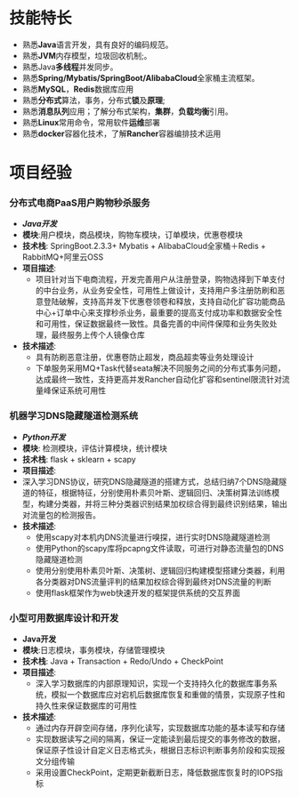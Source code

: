# 技能特长

- 熟悉**Java**语言开发，具有良好的编码规范。
- 熟悉**JVM**内存模型，垃圾回收机制;。
- 熟悉Java**多线程**并发同步。
- 熟悉**Spring/Mybatis/SpringBoot/AlibabaCloud**全家桶主流框架。
- 熟悉**MySQL**，**Redis**数据库应用
- 熟悉**分布式**算法，事务，分布式**锁**及**原理**;
- 熟悉**消息队列**应用；了解分布式架构，**集群**，**负载均衡**引用。
- 熟悉**Linux**常用命令，常用软件**运维**部署
- 熟悉**docker**容器化技术，了解**Rancher**容器编排技术运用

# 项目经验

### 分布式电商PaaS用户购物秒杀服务

- ***Java开发***
- **模块**:用户模块，商品模块，购物车模块，订单模块，优惠卷模块
- **技术栈**: SpringBoot.2.3.3+ Mybatis + AlibabaCloud全家桶＋Redis + RabbitMQ+阿里云OSS
- **项目描述**:
  - 项目针对当下电商流程，开发完善用户从注册登录，购物选择到下单支付的中台业务，从业务安全性，可用性上做设计，支持用户多注册防刷和恶意登陆破解，支持高并发下优惠卷领卷和释放，支持自动化扩容功能商品中心+订单中心来支撑秒杀业务，最重要的提高支付成功率和数据安全性和可用性，保证数据最终一致性。具备完善的中间件保障和业务失败处理，最终服务上传个人镜像仓库
- **技术描述**:
  - 具有防刷恶意注册，优惠卷防止超发，商品超卖等业务处理设计
  - 下单服务采用MQ+Task代替seata解决不同服务之间的分布式事务问题，达成最终一致性，支持更高并发Rancher自动化扩容和sentinel限流针对流量峰保证系统可用性

### 机器学习DNS隐藏隧道检测系统

- ***Python开发***
- **模块**: 检测模块，评估计算模块，统计模块
- **技术栈**: flask + sklearn + scapy
- **项目描述**: 
- 深入学习DNS协议，研究DNS隐藏隧道的搭建方式，总结归纳7个DNS隐藏隧道的特征，根据特征，分别使用朴素贝叶斯、逻辑回归、决策树算法训练模型，构建分类器，并将三种分类器识别结果加权综合得到最终识别结果，输出对流量包的检测报告。
- **技术描述**:
  - 使用scapy对本机内DNS流量进行嗅探，进行实时DNS隐藏隧道检测
  - 使用Python的scapy库将pcapng文件读取，可进行对静态流量包的DNS隐藏隧道检测
  - 使用分别使用朴素贝叶斯、决策树、逻辑回归构建模型搭建分类器，利用各分类器对DNS流量评判的结果加权综合得到最终对DNS流量的判断
  - 使用flask框架作为web快速开发的框架提供系统的交互界面


###  小型可用数据库设计和开发
- **Java开发**
- **模块**:日志模块，事务模块，存储管理模块
- **技术栈**: Java + Transaction + Redo/Undo + CheckPoint
- **项目描述**:
  - 深入学习数据库的内部原理知识，实现一个支持持久化的数据库事务系统，模拟一个数据库应对宕机后数据库恢复和重做的情景，实现原子性和持久性来保证数据库的可用性
- **技术描述**:
  - 通过内存开辟空间存储，序列化读写，实现数据库功能的基本读写和存储
  - 实现数据读写之间的隔离，保证一定能读到最后提交的事务修改的数据，保证原子性设计自定义日志格式头，根据日志标识判断事务阶段和实现报文分组传输
  - 采用设置CheckPoint，定期更新截断日志，降低数据库恢复时的IOPS指标